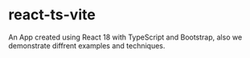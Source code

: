 # react-ts-vite

An App created using React 18 with TypeScript and Bootstrap, also we demonstrate diffrent examples and techniques.
